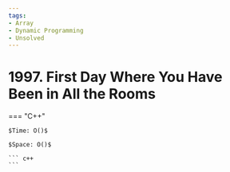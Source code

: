 ```yaml
---
tags:
- Array
- Dynamic Programming
- Unsolved
---
```



# 1997. First Day Where You Have Been in All the Rooms

=== "C++"

    $Time: O()$

    $Space: O()$

    ``` c++
    ```